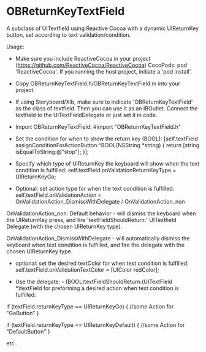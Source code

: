 # OBReturnKeyTextField
A subclass of UITextfield using Reactive Cocoa with a dynamic UIReturnKey button, set according to text validation/condition.





Usage:

- Make sure you include ReactiveCocoa in your project (https://github.com/ReactiveCocoa/ReactiveCocoa) 
  CocoPods:  pod 'ReactiveCocoa'. If you running the host project, initiate a 'pod install'.

- Copy OBReturnKeyTextField.h/OBReturnKeyTextField.m into your project.

- If using Storyboard/Xib, make sure to indicate 'OBReturnKeyTextField' as the class of textfield.
  Then you can use it as an IBOutlet. Connect the textfield to the UITextFieldDelegate or just set it in code.

- Import OBReturnKeyTextField:  #import "OBReturnKeyTextField.h"

- Set the condition for when to show the return key (BOOL):
      [self.textField assignConditionForActionButton:^BOOL(NSString *string) {
            return [string isEqualToString:@"stop"];
       }]; 

- Specify which type of UIReturnKey the keyboard will show when the text condition is fulfilled:
      self.textField.onValidationReturnKeyType = UIReturnKeyGo;

- Optional: set action type for when the text condition is fulfilled:
      self.textField.onValidationAction =   
        OnValidationAction_DismissWithDelegate / OnValidationAction_non

OnValidationAction_non: Default behavior - will dismiss the keyboard when the UIReturnKey press, and fire 'textFieldShouldReturn:' UITextfield Delegate (with the chosen UIReturnKey type).

OnValidationAction_DismissWithDelegate - will automatically dismiss the keyboard when text condition is fulfilled, and fire the delegate with the chosen UIReturnKey type. 
             
- optional: set the desired textColor for when text condition is fulfilled:
             self.textField.onValidationTextColor = [UIColor redColor];

- Use the delegate: - (BOOL)textFieldShouldReturn:(UITextField *)textField 
  for preforming a desired action when text condition is fulfilled:
  
if (textField.returnKeyType == UIReturnKeyGo) {
      //some Action for "GoButton"
  }
 
if (textField.returnKeyType == UIReturnKeyDefault) {
     //some Action for "DefaultButton"
  }

etc..



